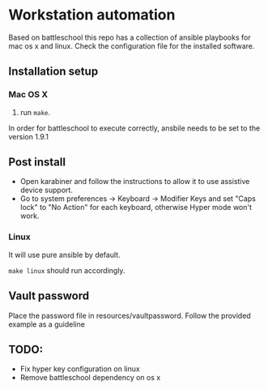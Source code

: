 # Workstation automation

Based on battleschool this repo has a collection of ansible playbooks for mac os x and linux. Check the configuration file for the installed software.

## Installation setup

### Mac OS X

1. run `make`.

In order for battleschool to execute correctly, ansbile needs to be set to the version 1.9.1

## Post install

* Open karabiner and follow the instructions to allow it to use assistive device support.
* Go to system preferences -> Keyboard -> Modifier Keys and set "Caps lock" to "No Action" for each keyboard, otherwise Hyper mode won't work.

### Linux

It will use pure ansible by default.

`make linux` should run accordingly.

## Vault password

Place the password file in resources/vaultpassword. Follow the provided example as a guideline

## TODO:

- Fix hyper key configuration on linux
- Remove battleschool dependency on os x
